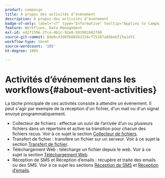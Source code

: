 ```yaml
---
product: campaign
title: À propos des activités d’événement
description: À propos des activités d’événement
badge-v7-only: label="v7" type="Informative" tooltip="Applies to Campaign Classic v7 only"
feature: Workflows, Data Management
exl-id: ed27159e-2fce-4b1c-92e8-581901b82f60
source-git-commit: 8debcd3d8fb883b3316cf75187a86bebf15a1d31
workflow-type: tm+mt
source-wordcount: '105'
ht-degree: 100%

---
```


# Activités d’événement dans les workflows{#about-event-activities}



La tâche principale de ces activités consiste à attendre un événement. Il peut s&#39;agir par exemple de la réception d&#39;un fichier, d&#39;un mail ou d&#39;un signal envoyé programmatiquement.

* Collecteur de fichiers : effectue un suivi de l’arrivée d’un ou plusieurs fichiers dans un répertoire et active sa transition pour chacun des fichiers reçus. Voir à ce sujet la section [Collecteur de fichiers](file-collector.md).
* Transfert de fichier : transfère un fichier sur un serveur. Voir à ce sujet la section [Transfert de fichier](file-transfer.md).
* Téléchargement Web : télécharge un fichier depuis le web. Voir à ce sujet la section [Téléchargement Web](web-download.md).
* Réception de SMS et Réception d’emails : récupère et traite des emails ou des SMS. Voir à ce sujet les sections [Réception de SMS](inbound-sms.md) et [Réception d’emails](inbound-emails.md).
